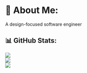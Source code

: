 # 💫 About Me:
A design-focused software engineer


## 📊 GitHub Stats:
![](https://github-readme-stats.vercel.app/api?username=mordvn&theme=dark&hide_border=false&include_all_commits=false&count_private=false)<br/>
![](https://github-readme-streak-stats.herokuapp.com/?user=mordvn&theme=dark&hide_border=false)<br/>
![](https://github-readme-stats.vercel.app/api/top-langs/?username=mordvn&theme=dark&hide_border=false&include_all_commits=false&count_private=false&layout=compact)
